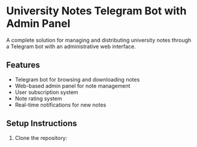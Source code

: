 # University Notes Telegram Bot with Admin Panel

A complete solution for managing and distributing university notes through a Telegram bot with an administrative web interface.

## Features
- Telegram bot for browsing and downloading notes
- Web-based admin panel for note management
- User subscription system
- Note rating system
- Real-time notifications for new notes

## Setup Instructions

1. Clone the repository: 